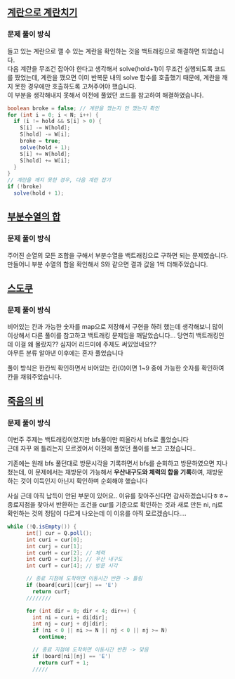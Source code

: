 ## [계란으로 계란치기](https://www.acmicpc.net/problem/16987)
### 문제 풀이 방식
들고 있는 계란으로 깰 수 있는 계란을 확인하는 것을 백트래킹으로 해결하면 되었습니다.  
다음 계란을 무조건 잡아야 한다고 생각해서 solve(hold+1)이 무조건 실행되도록 코드를 짰었는데, 
계란을 깼으면 이미 반복문 내의 solve 함수를 호출했기 때문에, 계란을 깨지 못한 경우에만 호출하도록 고쳐주어야 했습니다.  
이 부분을 생각해내지 못해서 이전에 풀었던 코드를 참고하여 해결하였습니다.

```java
boolean broke = false; // 계란을 깼는지 안 깼는지 확인
for (int i = 0; i < N; i++) {
  if (i != hold && S[i] > 0) {
    S[i] -= W[hold];
    S[hold] -= W[i];
    broke = true;
    solve(hold + 1);
    S[i] += W[hold];
    S[hold] += W[i];
  }
}
// 계란을 깨지 못한 경우, 다음 계란 잡기
if (!broke)
  solve(hold + 1);
```

## [부분수열의 합](https://www.acmicpc.net/problem/1182)
### 문제 풀이 방식
주어진 순열의 모든 조합을 구해서 부분수열을 백트래킹으로 구하면 되는 문제였습니다.  
만들어니 부분 수열의 합을 확인해서 S와 같으면 결과 값을 1씩 더해주었습니다.


## [스도쿠](https://www.acmicpc.net/problem/2580)
### 문제 풀이 방식
비어있는 칸과 가능한 숫자를 map으로 저장해서 구현을 하려 했는데 생각해보니 많이 이상해서 다른 풀이를 참고하고 백트래킹 문제임을 깨달았습니다...
당연히 백트래킹인데 이걸 왜 몰랐지?? 심지어 리드미에 주제도 써있었네요??  
아무튼 분류 알아낸 이후에는 혼자 풀었습니다

풀이 방식은 한칸씩 확인하면서 비어있는 칸(0)이면 1~9 중에 가능한 숫자를 확인하여 칸을 채워주었습니다.


## [죽음의 비](https://www.acmicpc.net/problem/22944)
### 문제 풀이 방식
이번주 주제는 백트래킹이었지만 bfs풀이만 떠올라서 bfs로 풀었습니다  
근데 자꾸 왜 틀리는지 모르겠어서 이전에 풀었던 풀이를 보고 고쳤습니다..

기존에는 원래 bfs 풀던대로 방문시각을 기록하면서 bfs를 순회하고 방문하였으면 지나쳤는데,
이 문제에서는 재방문이 가능해서 **우산내구도와 체력의 합을 기록**하여, 재방문하는 것이 이득인지 아닌지 확인하며 순회해야 했습니다

사실 근데 아직 납득이 안된 부분이 있어요.. 이유를 찾아주신다면 감사하겠습니다ㅎㅎ~  
종료지점을 찾아서 반환하는 조건을 cur를 기준으로 확인하는 것과 새로 만든 ni, nj로 확인하는 것의 정답이 다르게 나오는데 이 이유를 아직 모르겠습니다....

```java
while (!Q.isEmpty()) {
      int[] cur = Q.poll();
      int curi = cur[0];
      int curj = cur[1];
      int curH = cur[2]; // 체력
      int curD = cur[3]; // 우산 내구도
      int curT = cur[4]; // 방문 시각

      // 종료 지점에 도착하면 이동시간 반환 -> 틀림
      if (board[curi][curj] == 'E')
        return curT;
      ////////

      for (int dir = 0; dir < 4; dir++) {
        int ni = curi + di[dir];
        int nj = curj + dj[dir];
        if (ni < 0 || ni >= N || nj < 0 || nj >= N)
          continue;

        // 종료 지점에 도착하면 이동시간 반환 -> 맞음
        if (board[ni][nj] == 'E')
          return curT + 1;
        /////
```
